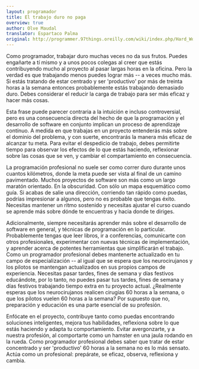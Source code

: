 ```yaml
---
layout: programador
title: El trabajo duro no paga
overview: true
author: Olve Maudal
translator: Espartaco Palma
original: http://programmer.97things.oreilly.com/wiki/index.php/Hard_Work_Does_not_Pay_Off
---
```


Como programador, trabajar duro muchas veces no da sus frutos. Puedes
engañarte a tí mismo y a unos pocos colegas al creer que estás
contribuyendo mucho al proyecto al pasar largas horas en la oficina.
Pero la verdad es que trabajando menos puedes lograr más -- a veces
mucho más. Si estás tratando de estar centrado y ser 'productivo' por
más de treinta horas a la semana entonces probablemente estás trabajando
demasiado duro. Debes considerar el reducir la carga de trabajo para ser
más eficaz y hacer más cosas.

Esta frase puede parecer contraria a la intuición e incluso
controversial, pero es una consecuencia directa del hecho de que la
programación y el desarrollo de software en conjunto implican un proceso
de aprendizaje contínuo. A medida en que trabajas en un proyecto
entenderás más sobre el dominio del problema, y con suerte, encontrarás
la manera más eficaz de alcanzar tu meta. Para evitar el despedicio de
trabajo, debes permitirte tiempo para observar los efectos de lo que
estás haciendo, reflexionar sobre las cosas que se ven, y cambiar el
compartamiento en consecuencia.

La programación profesional no suele ser como correr duro durante unos
cuantos kilómetros, donde la meta puede ser vista al final de un camino
pavimentado. Muchos proyectos de software son más como un largo maratón
orientado. En la obscuridad. Con sólo un mapa esquemático como guía. Si
acabas de salie una dirección, corriendo tan rápido como puedas, podrías
impresionar a algunos, pero no es probable que tengas éxito. Necesitas
mantener un ritmo sostenido y necesitas ajustar el curso cuando se
aprende más sobre dónde te encuentras y hacia donde te diriges.

Adicionalmente, siempre necesitarás aprender más sobre el desarrollo de
software en general, y técnicas de programación en lo particular.
Probablemente tengas que leer libros, ir a conferencias, comunicarte con
otros profesionales, experimentar con nuevas técnicas de implementación,
y aprender acerca de potentes herramientas que simplificarán el trabajo.
Como un programador profesional debes mantenerte actualizado en tu campo
de especialización -- al igual que se espera que los neurocirujanos y
los pilotos se mantengan actualizados en sus propios campos de
experiencia. Necesitas pasar tardes, fines de semana y días festivos
educándote, por lo tanto, no puedes pasar tus tardes, fines de semana y
días festivos trabajando tiempo extra en tu proyecto actual. ¿Realmente
esperas que los neurocirujanos realicen cirugías 60 horas a la semana, o
que los pilotos vuelen 60 horas a la semana? Por supuesto que no,
preparación y educación es una parte esencial de su profesión.

Enfócate en el proyecto, contribuye tanto como puedas encontrando
soluciones inteligentes, mejora tus habilidades, reflexiona sobre lo que
estás haciendo y adapta tu comportamiento. Evitar avergonzarte, y a
nuestra profesión, al comportarte como un hamster en una jaula rodando
en la rueda. Como programador profesional debes saber que tratar de
estar concentrado y  ser 'productivo' 60 horas a la semana no es lo más
sensato. Actúa como un profesional: prepárate, se eficaz, observa,
reflexiona y cambia.

